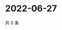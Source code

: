 # 2022-06-27

共 0 条

<!-- BEGIN WEIBO -->
<!-- 最后更新时间 Mon Jun 27 2022 04:15:57 GMT+0800 (China Standard Time) -->

<!-- END WEIBO -->
